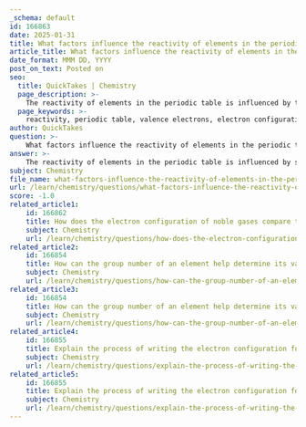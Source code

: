```yaml
---
_schema: default
id: 166863
date: 2025-01-31
title: What factors influence the reactivity of elements in the periodic table?
article_title: What factors influence the reactivity of elements in the periodic table?
date_format: MMM DD, YYYY
post_on_text: Posted on
seo:
  title: QuickTakes | Chemistry
  page_description: >-
    The reactivity of elements in the periodic table is influenced by their valence electron configurations, electronegativity, atomic size, and stability of electron arrangements, determining how they react during chemical interactions.
  page_keywords: >-
    reactivity, periodic table, valence electrons, electron configuration, electronegativity, formation of ions, atomic size, stability, octet rule, chemical reactions
author: QuickTakes
question: >-
    What factors influence the reactivity of elements in the periodic table?
answer: >-
    The reactivity of elements in the periodic table is influenced by several key factors, primarily related to their electron configurations and the arrangement of valence electrons. Here are the main factors that determine the reactivity of elements:\n\n1. **Valence Electrons**: The number of valence electrons in an atom's outer shell is crucial for its reactivity. Elements with incomplete outer shells tend to be more reactive as they seek to achieve a stable electron configuration, similar to that of noble gases. For example, alkali metals (Group 1) have one valence electron and readily lose it to form cations, making them highly reactive.\n\n2. **Electron Configuration**: The specific arrangement of electrons in an atom influences how easily it can gain, lose, or share electrons during chemical reactions. Elements in the same group of the periodic table have similar electron configurations, leading to similar chemical properties and reactivity. For instance, halogens (Group 17) have seven valence electrons and are eager to gain one electron to achieve a full outer shell, making them very reactive.\n\n3. **Electronegativity**: This is the tendency of an atom to attract electrons. Electronegativity increases across a period from left to right and decreases down a group. Elements with high electronegativity, such as fluorine, are more reactive because they can attract electrons more effectively during chemical reactions.\n\n4. **Formation of Ions**: The ability of an atom to form cations (positively charged ions) or anions (negatively charged ions) significantly affects its reactivity. Atoms with low ionization energies (like alkali metals) can easily lose electrons to form cations, while those with high electron affinities (like halogens) can gain electrons to form anions. The tendency to form ions is a direct consequence of the atomic number and the resulting electron configuration.\n\n5. **Atomic Size**: The size of an atom can influence its reactivity. As you move down a group, atomic size increases, which can affect the distance between the nucleus and the valence electrons. This can make it easier for larger atoms to lose electrons (as seen in alkali metals) but can also make it harder for them to attract additional electrons.\n\n6. **Stability of Electron Configuration**: Elements strive for stability, often achieved through the octet rule, where atoms prefer to have eight electrons in their valence shell. Noble gases, with full outer shells, are largely unreactive due to their stable electron configuration. In contrast, elements with incomplete outer shells are more reactive as they seek to achieve this stability.\n\nIn summary, the reactivity of elements is primarily determined by their valence electron configurations, electronegativity, ability to form ions, atomic size, and the stability of their electron arrangements. Understanding these factors allows chemists to predict how different elements will behave in chemical reactions.
subject: Chemistry
file_name: what-factors-influence-the-reactivity-of-elements-in-the-periodic-table.md
url: /learn/chemistry/questions/what-factors-influence-the-reactivity-of-elements-in-the-periodic-table
score: -1.0
related_article1:
    id: 166862
    title: How does the electron configuration of noble gases compare to that of reactive elements?
    subject: Chemistry
    url: /learn/chemistry/questions/how-does-the-electron-configuration-of-noble-gases-compare-to-that-of-reactive-elements
related_article2:
    id: 166854
    title: How can the group number of an element help determine its valence electrons?
    subject: Chemistry
    url: /learn/chemistry/questions/how-can-the-group-number-of-an-element-help-determine-its-valence-electrons
related_article3:
    id: 166854
    title: How can the group number of an element help determine its valence electrons?
    subject: Chemistry
    url: /learn/chemistry/questions/how-can-the-group-number-of-an-element-help-determine-its-valence-electrons
related_article4:
    id: 166855
    title: Explain the process of writing the electron configuration for sodium.
    subject: Chemistry
    url: /learn/chemistry/questions/explain-the-process-of-writing-the-electron-configuration-for-sodium
related_article5:
    id: 166855
    title: Explain the process of writing the electron configuration for sodium.
    subject: Chemistry
    url: /learn/chemistry/questions/explain-the-process-of-writing-the-electron-configuration-for-sodium
---
```


&nbsp;